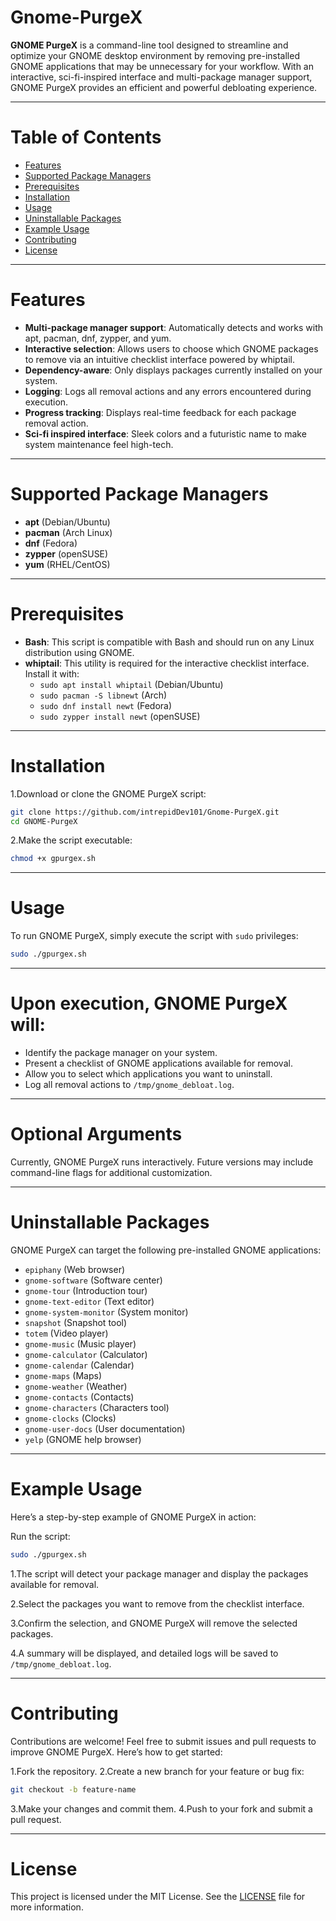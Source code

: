 
# Gnome-PurgeX

**GNOME PurgeX** is a command-line tool designed to streamline and optimize your GNOME desktop environment by removing pre-installed GNOME applications that may be unnecessary for your workflow. With an interactive, sci-fi-inspired interface and multi-package manager support, GNOME PurgeX provides an efficient and powerful debloating experience.

---

# Table of Contents

- [Features](#features)
- [Supported Package Managers](#supported-package-managers)
- [Prerequisites](#prerequisites)
- [Installation](#installation)
- [Usage](#usage)
- [Uninstallable Packages](#uninstallable-packages)
- [Example Usage](#example-usage)
- [Contributing](#contributing)
- [License](#license)

---

# Features
- **Multi-package manager support**: Automatically detects and works with apt, pacman, dnf, zypper, and yum.
- **Interactive selection**: Allows users to choose which GNOME packages to remove via an intuitive checklist interface powered by whiptail.
- **Dependency-aware**: Only displays packages currently installed on your system.
- **Logging**: Logs all removal actions and any errors encountered during execution.
- **Progress tracking**: Displays real-time feedback for each package removal action.
- **Sci-fi inspired interface**: Sleek colors and a futuristic name to make system maintenance feel high-tech.

---

# Supported Package Managers
- **apt** (Debian/Ubuntu)
- **pacman** (Arch Linux)
- **dnf** (Fedora)
- **zypper** (openSUSE)
- **yum** (RHEL/CentOS)

---

# Prerequisites
- **Bash**: This script is compatible with Bash and should run on any Linux distribution using GNOME.
- **whiptail**: This utility is required for the interactive checklist interface. Install it with:
    - `sudo apt install whiptail` (Debian/Ubuntu)
    - `sudo pacman -S libnewt` (Arch)
    - `sudo dnf install newt` (Fedora)
    - `sudo zypper install newt` (openSUSE)

---

# Installation
1.Download or clone the GNOME PurgeX script:
```bash
git clone https://github.com/intrepidDev101/Gnome-PurgeX.git
cd GNOME-PurgeX
```

2.Make the script executable:
```bash
chmod +x gpurgex.sh
```
---

# Usage
To run GNOME PurgeX, simply execute the script with `sudo` privileges:

```bash
sudo ./gpurgex.sh
```
---

# Upon execution, GNOME PurgeX will:

- Identify the package manager on your system. 
- Present a checklist of GNOME applications available for removal.
- Allow you to select which applications you want to uninstall.
- Log all removal actions to `/tmp/gnome_debloat.log`.

---

# Optional Arguments
Currently, GNOME PurgeX runs interactively. Future versions may include command-line flags for additional customization.

---

# Uninstallable Packages
GNOME PurgeX can target the following pre-installed GNOME applications:

- `epiphany` (Web browser)
- `gnome-software` (Software center)
- `gnome-tour` (Introduction tour)
- `gnome-text-editor` (Text editor)
- `gnome-system-monitor` (System monitor)
- `snapshot` (Snapshot tool)
- `totem` (Video player)
- `gnome-music` (Music player)
- `gnome-calculator` (Calculator)
- `gnome-calendar` (Calendar)
- `gnome-maps` (Maps)
- `gnome-weather` (Weather)
- `gnome-contacts` (Contacts)
- `gnome-characters` (Characters tool)
- `gnome-clocks` (Clocks)
- `gnome-user-docs` (User documentation)
- `yelp` (GNOME help browser)

---

# Example Usage
Here’s a step-by-step example of GNOME PurgeX in action:

Run the script:

```bash
sudo ./gpurgex.sh
```

1.The script will detect your package manager and display the packages available for removal.

2.Select the packages you want to remove from the checklist interface.

3.Confirm the selection, and GNOME PurgeX will remove the selected packages.

4.A summary will be displayed, and detailed logs will be saved to `/tmp/gnome_debloat.log`.

---

# Contributing
Contributions are welcome! Feel free to submit issues and pull requests to improve GNOME PurgeX. Here’s how to get started:

1.Fork the repository.
2.Create a new branch for your feature or bug fix:
```bash
git checkout -b feature-name
```
3.Make your changes and commit them.
4.Push to your fork and submit a pull request.

---

# License
This project is licensed under the MIT License. See the [LICENSE](#LICENSE) file for more information.

